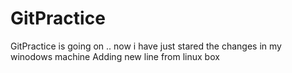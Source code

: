 # GitPractice
GitPractice is going on .. now i have just stared the changes in my winodows machine
Adding new line from linux box
